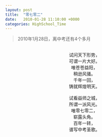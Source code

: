 ```yaml
---
layout: post
title:  "零七零二"
date:   2010-01-28 11:10:00 +0000
categories: HighSchool_Time
---
```


<div>
<blockquote class='quote-style'>
2010年1月28日，离中考还有4个多月<!--excerpt-->
</blockquote>
</div>

<div align='center'>
<br>
试问天下形势，<br>
可谓一片大好。<br>
唯苍苍益阳，<br>
稍逊风骚。<br>
千年一回，<br>
铸就辉煌明天。<br>
<br>
试看益师之城，<br>
所谓一派风光。<br>
唯零七零二，<br>
崭露头角。<br>
百年一转，<br>
谱写中考圣歌。<br>
</div>